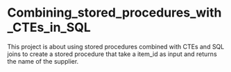 # Combining_stored_procedures_with_CTEs_in_SQL
This project is about using stored procedures combined with CTEs and SQL joins to create a stored procedure that take a item_id as input and returns the name of the supplier. 
